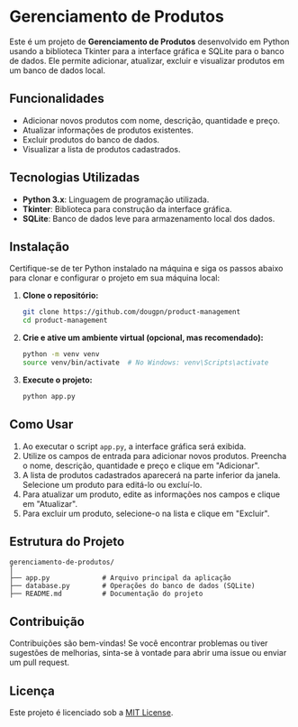 # Gerenciamento de Produtos

Este é um projeto de **Gerenciamento de Produtos** desenvolvido em Python usando a biblioteca Tkinter para a interface gráfica e SQLite para o banco de dados. Ele permite adicionar, atualizar, excluir e visualizar produtos em um banco de dados local.

## Funcionalidades

- Adicionar novos produtos com nome, descrição, quantidade e preço.
- Atualizar informações de produtos existentes.
- Excluir produtos do banco de dados.
- Visualizar a lista de produtos cadastrados.

## Tecnologias Utilizadas

- **Python 3.x**: Linguagem de programação utilizada.
- **Tkinter**: Biblioteca para construção da interface gráfica.
- **SQLite**: Banco de dados leve para armazenamento local dos dados.

## Instalação

Certifique-se de ter Python instalado na máquina e siga os passos abaixo para clonar e configurar o projeto em sua máquina local:

1. **Clone o repositório:**

   ```bash
   git clone https://github.com/dougpn/product-management
   cd product-management
   ```

2. **Crie e ative um ambiente virtual (opcional, mas recomendado):**

   ```bash
   python -m venv venv
   source venv/bin/activate  # No Windows: venv\Scripts\activate
   ```

3. **Execute o projeto:**

   ```bash
   python app.py
   ```

## Como Usar

1. Ao executar o script `app.py`, a interface gráfica será exibida.
2. Utilize os campos de entrada para adicionar novos produtos. Preencha o nome, descrição, quantidade e preço e clique em "Adicionar".
3. A lista de produtos cadastrados aparecerá na parte inferior da janela. Selecione um produto para editá-lo ou excluí-lo.
4. Para atualizar um produto, edite as informações nos campos e clique em "Atualizar".
5. Para excluir um produto, selecione-o na lista e clique em "Excluir".

## Estrutura do Projeto

```
gerenciamento-de-produtos/
│
├── app.py             # Arquivo principal da aplicação
├── database.py        # Operações do banco de dados (SQLite)
├── README.md          # Documentação do projeto
```

## Contribuição

Contribuições são bem-vindas! Se você encontrar problemas ou tiver sugestões de melhorias, sinta-se à vontade para abrir uma issue ou enviar um pull request.

## Licença

Este projeto é licenciado sob a [MIT License](LICENSE).
